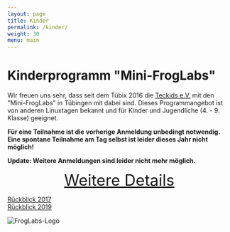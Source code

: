 ```yaml
---
layout: page
title: Kinder
permalink: /kinder/
weight: 30
menu: main
---
```


# Kinderprogramm "Mini-FrogLabs"

Wir freuen uns sehr, dass seit dem Tübix 2016 die <a href="https://www.teckids.org/" target="_blank"> Teckids e.V.</a> mit den "Mini-FrogLabs" in Tübingen mit dabei sind. Dieses Programmangebot ist von anderen Linuxtagen bekannt und für Kinder und Jugendliche (4. - 9. Klasse) geeignet.


<span style="font-weight: bold;">Für eine Teilnahme ist die vorherige Anmeldung unbedingt notwendig. Eine spontane Teilnahme am Tag selbst ist leider dieses Jahr nicht möglich!</span>

**Update: Weitere Anmeldungen sind leider nicht mehr möglich.**

<div style="text-align: center; font-size: 250%; text-decoration: underline;">
  <a href="https://www.teckids.org/de/veranstaltungen/nachste-veranstaltungen/event/project-froglabs-2019-tuebix" target="_blank">Weitere Details</a>
</div>




<a href="https://www.teckids.org/de/neuigkeiten/2017/07/03/bericht-von-den-mini-froglabs-beim-tubix-2017" target="_blank">Rückblick 2017</a>
<br />
<a href="https://www.teckids.org/de/neuigkeiten/2019/07/09/froglabs-tuebix-2019/" target="_blank">Rückblick 2019</a>

![FrogLabs-Logo](https://www.teckids.org/pics/projs/froglabs/2013/froscon/froglabs_pixelart.png "FrogLabs-Logo")

<br/>

<!--
<a href="../2016/downloads/teckids.mini.froglabs.tuebix.2016.pdf" target="_blank">
Plakat als PDF (4MB) z.B. zum Aushängen in der Schule:<br/><br/>
<img src="../2016/downloads/teckids.mini.froglabs.tuebix.2016.png" alt="FrogLabs" title="FrogLabs">
</a>
-->
